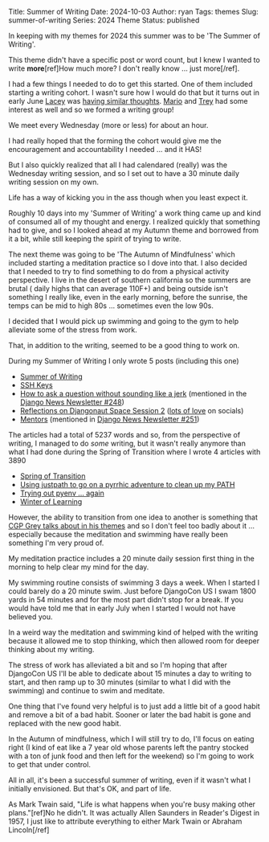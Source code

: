 Title: Summer of Writing
Date: 2024-10-03
Author: ryan
Tags: themes
Slug: summer-of-writing
Series: 2024 Theme
Status: published


In keeping with my themes for 2024 this summer was to be 'The Summer of Writing'.

This theme didn't have a specific post or word count, but I knew I wanted to write **more**[ref]How much more? I don't really know ... just more[/ref].

I had a few things I needed to do to get this started. One of them included starting a writing cohort. I wasn't sure how I would do that but it turns out in early June [Lacey](https://hachyderm.io/@lacey) was [having similar thoughts](https://hachyderm.io/@lacey/112550334978638433). [Mario](https://hachyderm.io/@pythonbynight@fosstodon.org) and [Trey](https://hachyderm.io/@treyhunner@mastodon.social) had some interest as well and so we formed a writing group!

We meet every Wednesday (more or less) for about an hour.

I had really hoped that the forming the cohort would give me the encouragement and accountability I needed ... and it HAS!

But I also quickly realized that all I had calendared (really) was the Wednesday writing session, and so I set out to have a 30 minute daily writing session on my own.

Life has a way of kicking you in the ass though when you least expect it.

Roughly 10 days into my 'Summer of Writing' a work thing came up and kind of consumed all of my thought and energy. I realized quickly that something had to give, and so I looked ahead at my Autumn theme and borrowed from it a bit, while still keeping the spirit of trying to write.

The next theme was going to be 'The Autumn of Mindfulness' which included starting a meditation practice so I dove into that. I also decided that I needed to try to find something to do from a physical activity perspective. I live in the desert of southern california so the summers are brutal ( daily highs that can average 110F+) and being outside isn't something I really like, even in the early morning, before the sunrise, the temps can be mid to high 80s ... sometimes even the low 90s.

I decided that I would pick up swimming and going to the gym to help alleviate some of the stress from work.

That, in addition to the writing, seemed to be a good thing to work on.

During my Summer of Writing I only wrote 5 posts (including this one)

- [Summer of Writing](https://www.ryancheley.com/2024/10/03/summer-of-writing/)
- [SSH Keys](https://www.ryancheley.com/2024/07/13/ssh-keys/)
- [How to ask a question without sounding like a jerk](https://www.ryancheley.com/2024/08/22/how-to-ask-why-without-sounding-like-a-jerk/) (mentioned in the [Django News Newsletter #248](https://django-news.com/issues/248))
- [Reflections on Djangonaut Space Session 2](https://www.ryancheley.com/2024/08/29/reflections-on-djangonaut-space-session-2/) ([lots of love](https://mastodon.social/@ryancheley/113044831659253804) on socials)
- [Mentors](https://www.ryancheley.com/2024/09/16/mentors/) (mentioned in [Django News Newsletter #251](https://django-news.com/issues/251#start))

The articles had a total of 5237 words and so, from the perspective of writing, I managed to do *some* writing, but it wasn't really anymore than what I had done during the Spring of Transition where I wrote 4 articles with 3890

- [Spring of Transition](https://www.ryancheley.com/2024/06/20/spring-of-transition/)
- [Using justpath to go on a pyrrhic adventure to clean up my PATH](https://www.ryancheley.com/2024/05/24/using-justpath-to-go-on-a-pyrrhic-adventure-to-clean-up-my-path/)
- [Trying out pyenv ... again](https://www.ryancheley.com/2024/03/29/trying-out-pyenv-again/)
- [Winter of Learning](https://www.ryancheley.com/2024/03/19/winter-of-learning/)

However, the ability to transition from one idea to another is something that [CGP Grey talks about in his themes](https://www.youtube.com/watch?v=NVGuFdX5guE) and so I don't feel too badly about it ... especially because the meditation and swimming have really been something I'm very proud of.

My meditation practice includes a 20 minute daily session first thing in the morning to help clear my mind for the day.

My swimming routine consists of swimming 3 days a week. When I started I could barely do a 20 minute swim. Just before DjangoCon US I swam 1800 yards in 54 minutes and for the most part didn't stop for a break. If you would have told me that in early July when I started I would not have believed you.

In a weird way the meditation and swimming kind of helped with the writing because it allowed me to stop thinking, which then allowed room for deeper thinking about my writing.

The stress of work has alleviated a bit and so I'm hoping that after DjangoCon US I'll be able to dedicate about 15 minutes a day to writing to start, and then ramp up to 30 minutes (similar to what I did with the swimming) and continue to swim and meditate.

One thing that I've found very helpful is to just add a little bit of a good habit and remove a bit of a bad habit. Sooner or later the bad habit is gone and replaced with the new good habit.

In the Autumn of mindfulness, which I will still try to do, I'll focus on eating right (I kind of eat like a 7 year old whose parents left the pantry stocked with a ton of junk food and then left for the weekend) so I'm going to work to get that under control.

All in all, it's been a successful summer of writing, even if it wasn't what I initially envisioned. But that's OK, and part of life.

As Mark Twain said, "Life is what happens when you're busy making other plans."[ref]No he didn't. It was actually Allen Saunders in Reader's Digest in 1957, I just like to attribute everything to either Mark Twain or Abraham Lincoln[/ref]
